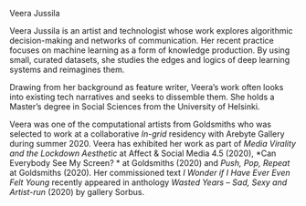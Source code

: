 ﻿Veera Jussila

Veera Jussila is an artist and technologist whose work explores algorithmic decision-making and networks of communication. Her recent practice focuses on machine learning as a form of knowledge production. By using small, curated datasets, she studies the edges and logics of deep learning systems and reimagines them. 

Drawing from her background as feature writer, Veera’s work often looks into existing tech narratives and seeks to dissemble them. She holds a Master’s degree in Social Sciences from the University of Helsinki. 
 
Veera was one of the computational artists from Goldsmiths who was selected to work at a collaborative *In-grid* residency with Arebyte Gallery during summer 2020. Veera has exhibited her work as part of *Media Virality and the Lockdown Aesthetic* at Affect & Social Media 4.5 (2020), *Can Everybody See My Screen? * at Goldsmiths (2020) and *Push, Pop, Repeat* at Goldsmiths (2020). Her commissioned text *I Wonder if I Have Ever Even Felt Young* recently appeared in anthology *Wasted Years – Sad, Sexy and Artist-run* (2020) by gallery Sorbus.


